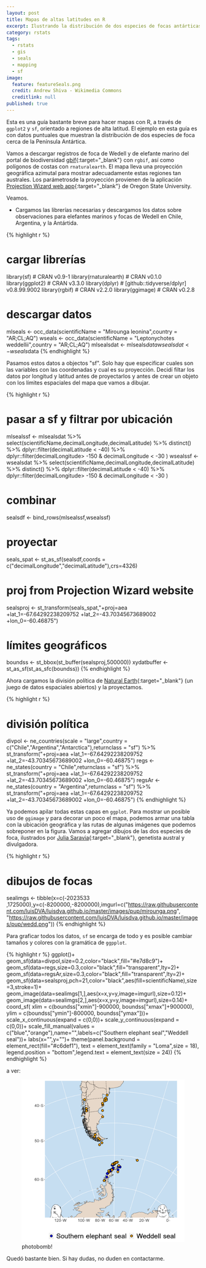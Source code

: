 ```yaml
---
layout: post
title: Mapas de altas latitudes en R
excerpt: Ilustrando la distribución de dos especies de focas antárticas con R y ggplot2.
category: rstats
tags:
  - rstats
  - gis
  - seals
  - mapping
  - sf
image:
  feature: featureSeals.png
  credit: Andrew Shiva - Wikimedia Commons
  creditlink: null
published: true
---
```


Esta es una guía bastante breve para hacer mapas con R, a través de `ggplot2` y `sf`, orientado a regiones de alta latitud. El ejemplo en esta guía es con datos puntuales que muestran la distribución de dos especies de foca cerca de la Península Antártica.

Vamos a descargar registros de foca de Wedell y de elefante marino del portal de biodiversidad [gbif](https://www.gbif.org/){:target="_blank"} con `rgbif`, así como polígonos de costas con `rnaturalearth`. El mapa lleva una proyección geográfica azimutal para mostrar adecuadamente estas regiones tan australes. Los parámetrosde la proyección provienen de la aplicación  [Projection Wizard web app](https://projectionwizard.org/){:target="_blank"} de Oregon State University.

Veamos.

* Cargamos las librerías necesarias y descargamos los datos sobre observaciones para elefantes marinos y focas de Wedell en Chile, Argentina, y la Antártida.  

{% highlight r %}
# cargar librerías 
library(sf) # CRAN v0.9-1
library(rnaturalearth) # CRAN v0.1.0
library(ggplot2) # CRAN v3.3.0
library(dplyr) # [github::tidyverse/dplyr] v0.8.99.9002
library(rgbif) # CRAN v2.2.0
library(ggimage) # CRAN v0.2.8

# descargar datos
mlseals <- occ_data(scientificName = "Mirounga leonina",country = "AR;CL;AQ")
wseals <- occ_data(scientificName = "Leptonychotes weddellii",country = "AR;CL;AQ")
mlsealsdat <- mlseals$data
wsealsdat <-wseals$data
{% endhighlight %}

Pasamos estos datos a objectos "sf". Solo hay que especificar cuales son las variables con las coordenadas y cual es su proyección. Decidí filtar los datos por longitud y latitud antes de proyectarlos y antes de crear un objeto con los límites espaciales del mapa que vamos a dibujar.

{% highlight r %}

# pasar a sf y filtrar por ubicación
mlsealssf <- 
  mlsealsdat %>% select(scientificName,decimalLongitude,decimalLatitude) %>% 
  distinct() %>% dplyr::filter(decimalLatitude < -40) %>% 
  dplyr::filter(decimalLongitude> -150 & decimalLongitude < -30 )
wsealssf <- 
  wsealsdat %>% select(scientificName,decimalLongitude,decimalLatitude) %>% 
  distinct() %>% dplyr::filter(decimalLatitude < -40) %>% 
  dplyr::filter(decimalLongitude> -150 & decimalLongitude < -30 )

# combinar
sealsdf <- bind_rows(mlsealssf,wsealssf) 

# proyectar
seals_spat <- st_as_sf(sealsdf,coords = c("decimalLongitude","decimalLatitude"),crs=4326)               
# proj from Projection Wizard website
sealsproj <- st_transform(seals_spat,"+proj=aea +lat_1=-67.64292238209752 +lat_2=-43.70345673689002 +lon_0=-60.46875")
# límites geográficos
boundss <- st_bbox(st_buffer(sealsproj,500000))
xydatbuffer <- st_as_sf(st_as_sfc(boundss))
{% endhighlight %}

Ahora cargamos la división política de [Natural Earth](https://www.naturalearthdata.com/){:target="_blank"} (un juego de datos espaciales abiertos) y la proyectamos.

{% highlight r %}

# división política 
divpol <- ne_countries(scale = "large",country = c("Chile","Argentina","Antarctica"),returnclass = "sf") %>% 
  st_transform("+proj=aea +lat_1=-67.64292238209752 +lat_2=-43.70345673689002 +lon_0=-60.46875")
regs <- ne_states(country = "Chile",returnclass = "sf") %>% 
  st_transform("+proj=aea +lat_1=-67.64292238209752 +lat_2=-43.70345673689002 +lon_0=-60.46875")
regsAr <- ne_states(country = "Argentina",returnclass = "sf") %>% 
  st_transform("+proj=aea +lat_1=-67.64292238209752 +lat_2=-43.70345673689002 +lon_0=-60.46875")
{% endhighlight %}

Ya podemos apilar todas estas capas en `ggplot`. Para mostrar un posible uso de `ggimage` y para decorar un poco el mapa, podemos armar una tabla con la ubicación geográfica y las rutas de algunas imágenes que podemos sobreponer en la figura. Vamos a agregar dibujos de las dos especies de foca, ilustrados por [Julia Saravia](https://twitter.com/JujuSaravia){:target="_blank"}, genetista austral y divulgadora.

{% highlight r %}

# dibujos de focas
sealimgs <- tibble(x=c(-2023533 ,1725000),y=c(-8200000,-8200000),imgurl=c("https://raw.githubusercontent.com/luisDVA/luisdva.github.io/master/images/pup/mirounga.png",
                                  "https://raw.githubusercontent.com/luisDVA/luisdva.github.io/master/images/pup/wedd.png"))
{% endhighlight %}

Para graficar todos los datos, `sf` se encarga de todo y es posible cambiar tamaños y colores con la gramática de `ggpplot`.

{% highlight r %}
ggplot()+  
  geom_sf(data=divpol,size=0.2,color="black",fill="#e7d8c9")+
  geom_sf(data=regs,size=0.3,color="black",fill="transparent",lty=2)+
  geom_sf(data=regsAr,size=0.3,color="black",fill="transparent",lty=2)+
  geom_sf(data=sealsproj,pch=21,color="black",aes(fill=scientificName),size=3,stroke=1)+
  geom_image(data=sealimgs[1,],aes(x=x,y=y,image=imgurl),size=0.12)+
  geom_image(data=sealimgs[2,],aes(x=x,y=y,image=imgurl),size=0.14)+
    coord_sf(
    xlim = c(boundss["xmin"]-900000, boundss["xmax"]+900000),
    ylim = c(boundss["ymin"]-800000, boundss["ymax"]))+
  scale_x_continuous(expand = c(0,0))+
  scale_y_continuous(expand = c(0,0))+
  scale_fill_manual(values = c("blue","orange"),name="",labels=c("Southern elephant seal","Weddell seal"))+
  labs(x="",y="")+
  theme(panel.background = element_rect(fill="#c6def1"),
        text = element_text(family = "Loma",size = 18),
        legend.position = "bottom",legend.text = element_text(size = 24))
{% endhighlight %}

a ver:

<figure>
    <a href="/images/seals.png"><img src="/images/seals.png"></a>
        <figcaption>photobomb!</figcaption>
</figure>
  
    
Quedó bastante bien.
Si hay dudas, no duden en contactarme.
